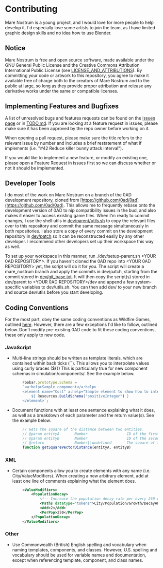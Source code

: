 # Contributing
Mare Nostrum is a young project, and I would love for more people to help develop it. I'd especially love some artists to join the team, as I have limited graphic design skills and no idea how to use Blender.

## Notice
Mare Nostrum is free and open source software, made available under the GNU General Public License and the Creative Commons Attribution International Public License (see [LICENSE\_AND\_ATTRIBUTIONS](./LICENSE_AND_ATTRIBUTIONS.txt)).
By committing your code or artwork to this repository, you agree to make it available free of charge both to the creators of Mare Nostrum and to the public at large, so long as they provide proper attribution and release any derivative works under the same or compatible licenses.

## Implementing Features and Bugfixes
A list of unresolved bugs and features requests can be found on the [issues page](./issues) or in [TODO.md](./TODO.md). If you are looking at a feature request in issues, please make sure it has been approved by the repo owner before working on it.

When opening a pull request, please make sure the title refers to the relevant issue by number and includes a brief restatement of what if implements (i.e. "#42 Reduce killer bunny attack interval").

If you would like to implement a new feature, or modify an existing one, please open a Feature Request in issues first so we can discuss whether or not it should be implemented.

## Developer Tools
I do most of the work on Mare Nostrum on a branch of the 0AD development repository, cloned from [https://github.com/0ad/0ad](https://github.com/0ad/0ad). This allows me to frequently rebase onto the development version of 0AD to nip compatibility issues in the bud, and also makes it easier to access existing game files. When I'm ready to commit changes, I use the shell utils in [dev/parent/utils.sh](./dev/parent/utils.sh) to copy the relevant files over to this repository and commit the same message simultaneously in both repositories. I also store a copy of every commit on the development repository in [dev/patch](./dev/patch) so it can be reconstructed easily by any other developer. I recommend other developers set up their workspace this way as well.

To set up your workspace in this manner, run ./dev/setup-parent.sh \<YOUR 0AD REPOSITORY\>. If you haven't cloned the 0AD repo into \<YOUR 0AD REPOSITORY\> yet, the script will do it for you. The script will create a mare\_nostrum branch and apply the commits in dev/patch, starting from the commit stored in [dev/git\_base.txt](./dev/git_base.txt). It will then copy the script(s) stored in dev/parent to \<YOUR 0AD REPOSITORY\>/dev and append a few system-specific variables to dev/utils.sh. You can then add dev/ to your new branch and source dev/utils before you start developing.

## Coding Conventions
For the most part, obey the same coding conventions as Wildfire Games, outlined [here](https://trac.wildfiregames.com/wiki/Coding_Conventions). However, there are a few exceptions I'd like to follow, outlined below. Don't modify pre-existing 0AD code to fit these coding conventions, these only apply to new code.

### JavaScript
- Multi-line strings should be written as template literals, which are contained within back ticks (``). This allows you to interpolate values using curly braces (${}) This is particularly true for new component schemas in simulation/components/. See the example below.
```javascript
		Foobar.prototype.Schema = 
		`<a:help>Sample component</a:help>
		<element name="Cost" a:help="Sample element to show how to interpolate resources into a multi-line string">
			${ Resources.BuildSchema("positiveInteger") }
		</element>`;
```
- Document functions with at least one sentence explaining what it does, as well as a breakdown of each parameter and the return value(s). See the example below.
```javascript
		// Gets the square of the distance between two entities.
		// @param entityA		Number					ID of the first entity
		// @param entityB		Number					ID of the second entity
		// @return				Number||undefined		The square of the distance between the two entities, or undefined if the position of one or both entities cannot be determined.
		function getSquareVectorDistance(entityA, entityB)
```

### XML
- Certain components allow you to create elements with any name (i.e. City/ValueModifiers). When creating a new arbitrary element, add at least one line of comments explaining what the element does.
```xml
		<ValueModifiers>
			<PopulationDecay>
				<!-- Increase the population decay rate per every 250 citizens, to make it increasingly more difficult to grow the population. -->
				<Paths datatype="tokens">City/Population/Growth/DecayAmount</Paths>
				<Add>2</Add>
				<PerPop>250</PerPop>
			</PopulationDecay>
		</ValueModifiers>
```

### Other
- Use Commonwealth (British) English spelling and vocabulary when naming templates, components, and classes. However, U.S. spelling and vocabulary should be used for variable names and documentation, except when referencing template, component, and class names.

